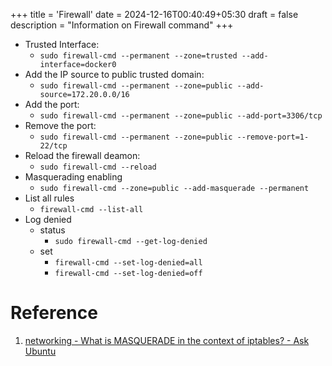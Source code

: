 +++
title = 'Firewall'
date = 2024-12-16T00:40:49+05:30
draft = false
description = "Information on Firewall command"
+++

- Trusted Interface:
  - `sudo firewall-cmd --permanent --zone=trusted --add-interface=docker0`
- Add the IP source to public trusted domain:
  - `sudo firewall-cmd --permanent --zone=public --add-source=172.20.0.0/16`
- Add the port:
  - `sudo firewall-cmd --permanent --zone=public --add-port=3306/tcp`
- Remove the port:
  - `sudo firewall-cmd --permanent --zone=public --remove-port=1-22/tcp`
- Reload the firewall deamon:
  - `sudo firewall-cmd --reload`
- Masquerading enabling
  - `sudo firewall-cmd --zone=public --add-masquerade --permanent`
- List all rules
  - `firewall-cmd --list-all`
- Log denied
  - status
    - `sudo firewall-cmd --get-log-denied`
  - set
    - `firewall-cmd --set-log-denied=all`
    - `firewall-cmd --set-log-denied=off`

# Reference

1. [networking - What is MASQUERADE in the context of iptables? - Ask Ubuntu](https://askubuntu.com/questions/466445/what-is-masquerade-in-the-context-of-iptables)
